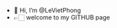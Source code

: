 - 👋 Hi, I’m @LeVietPhong
- 👉🏻 welcome to my GITHUB page

<!---
LeVietPhong/LeVietPhong is a ✨ special ✨ repository because its `README.md` (this file) appears on your GitHub profile.
You can click the Preview link to take a look at your changes.
--->
